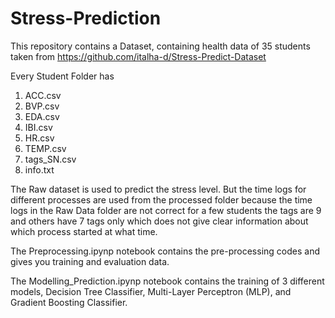 # Stress-Prediction

This repository contains a Dataset, containing health data of 35 students taken from https://github.com/italha-d/Stress-Predict-Dataset


Every Student Folder has

  1) ACC.csv
  2) BVP.csv
  3) EDA.csv
  4) IBI.csv
  5) HR.csv
  6) TEMP.csv
  7) tags_SN.csv
  8) info.txt
 
The Raw dataset is used to predict the stress level. But the time logs for different processes are used from the processed folder because the time logs in the Raw Data folder are not correct for a few students the tags are 9 and others have 7 tags only which does not give clear information about which process started at what time.

The Preprocessing.ipynp notebook contains the pre-processing codes and gives you training and evaluation data.

The Modelling_Prediction.ipynp notebook contains the training of 3 different models, Decision Tree Classifier, Multi-Layer Perceptron (MLP), and Gradient Boosting Classifier.
